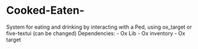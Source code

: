 # Cooked-Eaten-
System for eating and drinking by interacting with a Ped, using ox_target or five-textui (can be changed)  Dependencies: - Ox Lib - Ox inventory - Ox target
